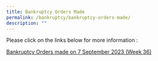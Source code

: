 ```yaml
---
title: Bankruptcy Orders Made
permalink: /bankruptcy/bankruptcy-orders-made/
description: ""
---
```

Please click on the links below for more information&nbsp;:<br>

[Bankruptcy Orders made on 7 September 2023 (Week 36)](/files/(150923)bankruptcyordersmadeweek36.pdf)
<br>